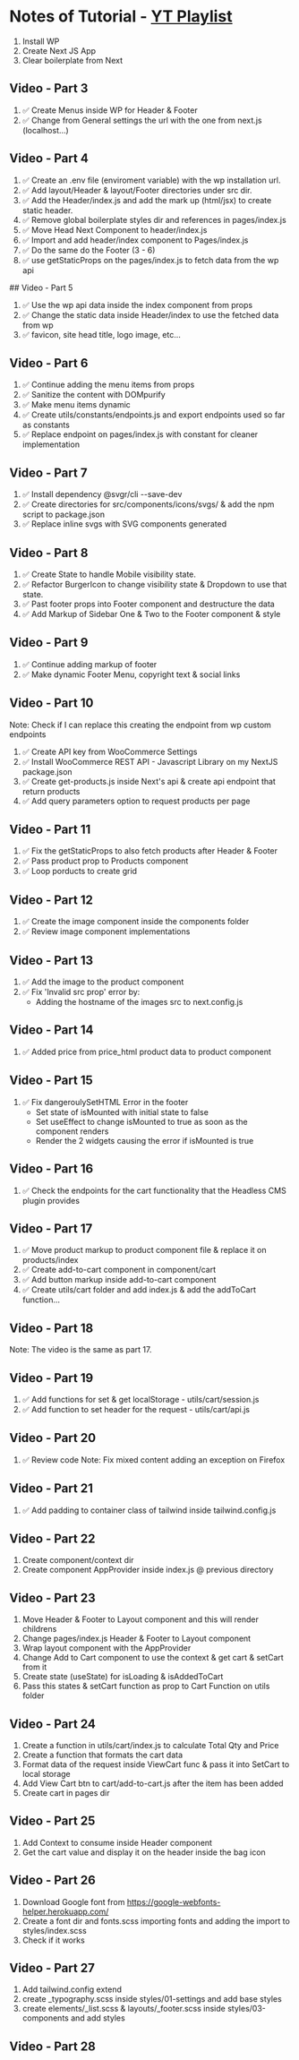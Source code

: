 # Notes of Tutorial - [YT Playlist](https://www.youtube.com/playlist?list=PLD8nQCAhR3tSRwsvzRtogv9MFkEWo5d9c "Imran Sayed - Rest WooCommerce RESTAPI")

1. Install WP
2. Create Next JS App
3. Clear boilerplate from Next

## Video - Part 3
1. ✅ Create Menus inside WP for Header & Footer
2. ✅ Change from General settings the url with the one from next.js (localhost...)

## Video - Part 4
1. ✅ Create an .env file (enviroment variable) with the wp installation url.
2. ✅ Add layout/Header & layout/Footer directories under src dir.
3. ✅ Add the Header/index.js and add the mark up (html/jsx) to create static header.
4. ✅ Remove global boilerplate styles dir and references in pages/index.js
5. ✅ Move Head Next Component to header/index.js
6. ✅ Import and add header/index component to Pages/index.js
7. ✅ Do the same do the Footer (3 - 6)
8. ✅ use getStaticProps on the pages/index.js to fetch data from the wp api

## Video - Part 5
1. ✅ Use the wp api data inside the index component from props
2. ✅ Change the static data inside Header/index to use the fetched data from wp
3. ✅ favicon, site head title, logo image, etc...

## Video - Part 6
1. ✅ Continue adding the menu items from props
2. ✅ Sanitize the content with DOMpurify
3. ✅ Make menu items dynamic
4. ✅ Create utils/constants/endpoints.js and export endpoints used so far as constants
5. ✅ Replace endpoint on pages/index.js with constant for cleaner implementation

## Video - Part 7
1. ✅ Install dependency @svgr/cli --save-dev
2. ✅ Create directories for src/components/icons/svgs/ & add the npm script to package.json
3. ✅ Replace inline svgs with SVG components generated

## Video - Part 8
1. ✅ Create State to handle Mobile visibility state.
2. ✅ Refactor BurgerIcon to change visibility state & Dropdown to use that state.
3. ✅ Past footer props into Footer component and destructure the data
4. ✅ Add Markup of Sidebar One & Two to the Footer component & style

## Video - Part 9
1. ✅ Continue adding markup of footer
2. ✅ Make dynamic Footer Menu, copyright text & social links

## Video - Part 10

Note: Check if I can replace this creating the endpoint from wp custom endpoints

1. ✅ Create API key from WooCommerce Settings
2. ✅ Install WooCommerce REST API - Javascript Library on my NextJS package.json
3. ✅ Create get-products.js inside Next's api & create api endpoint that return products
4. ✅ Add query parameters option to request products per page

## Video - Part 11
1. ✅ Fix the getStaticProps to also  fetch products after Header & Footer
2. ✅ Pass product prop to Products  component
3. ✅ Loop porducts to create grid 

## Video - Part 12
1. ✅ Create the image component inside the components folder
2. ✅ Review image component implementations

## Video - Part 13
1. ✅ Add the image to the product component
2. ✅ Fix 'Invalid src prop' error by:
    - Adding the hostname of the images src to next.config.js

## Video - Part 14
1. ✅ Added price from price_html product data to product component

## Video - Part 15
1. ✅ Fix dangeroulySetHTML Error in the footer
    - Set state of isMounted with initial state to false
    - Set useEffect to change isMounted to true as soon as the component renders
    - Render the 2 widgets causing the error if isMounted is true

## Video - Part 16
1. ✅ Check the endpoints for the cart functionality that the  Headless CMS plugin provides

## Video - Part 17
1. ✅ Move product markup to product component file & replace it on products/index
2. ✅ Create add-to-cart component in component/cart
3. ✅ Add button markup inside add-to-cart component
4. ✅ Create utils/cart folder and add index.js & add the addToCart function...

## Video - Part 18
Note: The video is the same as part 17.

## Video - Part 19
1. ✅ Add functions for set & get localStorage - utils/cart/session.js
2. ✅ Add function to set header for the request - utils/cart/api.js

## Video - Part 20
1. ✅ Review code
Note: Fix mixed content adding an exception on Firefox

## Video - Part 21
1. ✅ Add padding to container class of tailwind inside tailwind.config.js

## Video - Part 22
1. Create component/context dir
2. Create component AppProvider inside index.js @ previous directory

## Video - Part 23
1. Move Header & Footer to Layout component and this will render childrens
2. Change pages/index.js Header & Footer to Layout component
3. Wrap layout component with the AppProvider
4. Change Add to Cart component to use the context & get cart & setCart from it
5. Create state (useState) for isLoading & isAddedToCart 
6. Pass this states & setCart function as prop to Cart Function on utils folder

## Video - Part 24
1. Create a function in utils/cart/index.js to calculate Total Qty and Price
2. Create a function that formats the cart data
3. Format data of the request inside ViewCart func & pass it into SetCart to local storage
4. Add View Cart btn to cart/add-to-cart.js after the item has been added
5. Create cart in pages dir

## Video - Part 25
1. Add Context to consume inside Header component
2. Get the cart value and display it on the header inside the bag icon

## Video - Part 26
1. Download Google font from https://google-webfonts-helper.herokuapp.com/
2. Create a font dir and fonts.scss importing fonts and adding the import to styles/index.scss
3. Check if it works

## Video - Part 27
1. Add tailwind.config extend
2. create _typography.scss inside styles/01-settings and add base styles
3. create elements/_list.scss & layouts/_footer.scss inside styles/03-components and add styles

## Video - Part 28
